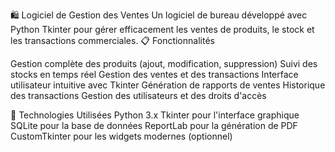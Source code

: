 🛍️ Logiciel de Gestion des Ventes
Un logiciel de bureau développé avec Python Tkinter pour gérer efficacement les ventes de produits, le stock et les transactions commerciales.
📋 Fonctionnalités

Gestion complète des produits (ajout, modification, suppression)
Suivi des stocks en temps réel
Gestion des ventes et des transactions
Interface utilisateur intuitive avec Tkinter
Génération de rapports de ventes
Historique des transactions
Gestion des utilisateurs et des droits d'accès

🔧 Technologies Utilisées
Python 3.x
Tkinter pour l'interface graphique
SQLite pour la base de données
ReportLab pour la génération de PDF
CustomTkinter pour les widgets modernes (optionnel)
